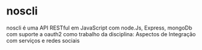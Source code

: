 # noscli
noscli é uma API RESTful em JavaScript com node.Js, Express, mongoDb com suporte a oauth2 como trabalho da disciplina: Aspectos de Integração com serviços e redes sociais
